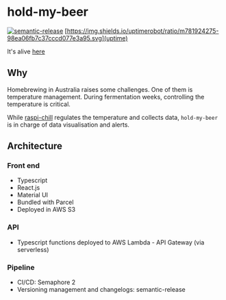 # hold-my-beer

[![semantic-release](https://img.shields.io/badge/%20%20%F0%9F%93%A6%F0%9F%9A%80-semantic--release-e10079.svg)](https://github.com/semantic-release/semantic-release)
[https://img.shields.io/uptimerobot/ratio/m781924275-98ea06fb7c37cccd077e3a95.svg](uptime)

It's alive [here](http://hold-my-beer.smitchdigital.com/)

## Why

Homebrewing in Australia raises some challenges. One of them is temperature management. During fermentation weeks, controlling the temperature is critical.

While [raspi-chill](https://github.com/foxdb/raspi-chill) regulates the temperature and collects data, `hold-my-beer` is in charge of data visualisation and alerts.

## Architecture

### Front end

- Typescript
- React.js
- Material UI
- Bundled with Parcel
- Deployed in AWS S3

### API

- Typescript functions deployed to AWS Lambda - API Gateway (via serverless)

### Pipeline

- CI/CD: Semaphore 2
- Versioning management and changelogs: semantic-release
